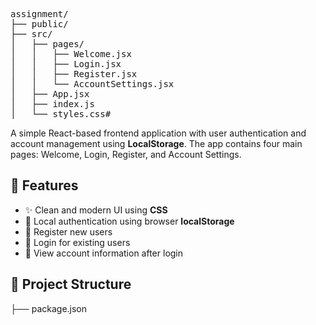 <pre>
assignment/
├── public/
├── src/
│   ├── pages/
│   │   ├── Welcome.jsx
│   │   ├── Login.jsx
│   │   ├── Register.jsx
│   │   └── AccountSettings.jsx
│   ├── App.jsx
│   ├── index.js
│   └── styles.css#
</pre>
A simple React-based frontend application with user authentication and account management using **LocalStorage**. The app contains four main pages: Welcome, Login, Register, and Account Settings.

## 🧩 Features

- ✨ Clean and modern UI using **CSS**
- 🔐 Local authentication using browser **localStorage**
- 📝 Register new users
- 🔑 Login for existing users
- 👤 View account information after login

## 📁 Project Structure


├── package.json
